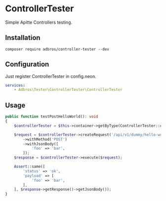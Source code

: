 # ControllerTester
Simple Apitte Controllers testing.

## Installation 
```shell
composer require adbros/controller-tester --dev
```

## Configuration
Just register ControllerTester in config.neon.

```yaml
services:
    - Adbros\Tester\ControllerTester\ControllerTester
```

## Usage 
```php
public function testPostHelloWorld(): void
{
    $controllerTester = $this->container->getByType(ControllerTester::class);

    $request = $controllerTester->createRequest('/api/v1/dummy/hello-world')
        ->withMethod('POST')
        ->withJsonBody([
            'foo' => 'bar',
        ]);
    $response = $controllerTester->execute($request);

    Assert::same([
        'status' => 'ok',
        'payload' => [
            'foo' => 'bar',
        ],
    ], $response->getResponse()->getJsonBody());
}
```
